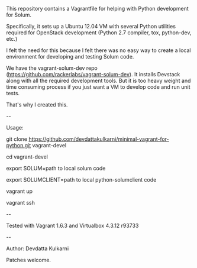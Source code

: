 This repository contains a Vagrantfile for helping with Python development for Solum.

Specifically, it sets up a Ubuntu 12.04 VM with several Python utilities
required for OpenStack development (Python 2.7 compiler, tox, python-dev, etc.)

I felt the need for this because I felt there was no easy way to create a local
environment for developing and testing Solum code.

We have the vagrant-solum-dev repo (https://github.com/rackerlabs/vagrant-solum-dev).
It installs Devstack  along with all the required development tools.
But it is too heavy weight and time consuming process if you just want a VM to develop code and run unit tests.

That's why I created this.

--

Usage:

git clone https://github.com/devdattakulkarni/minimal-vagrant-for-python.git vagrant-devel

cd vagrant-devel

export SOLUM=path to local solum code

export SOLUMCLIENT=path to local python-solumclient code

vagrant up

vagrant ssh

-- 

Tested with Vagrant 1.6.3 and Virtualbox 4.3.12 r93733

--

Author: Devdatta Kulkarni

Patches welcome.


